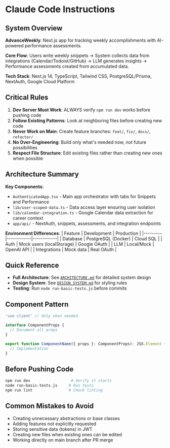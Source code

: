 # Claude Code Instructions

## System Overview

**AdvanceWeekly**: Next.js app for tracking weekly accomplishments with AI-powered performance assessments.

**Core Flow**: Users write weekly snippets → System collects data from integrations (Calendar/Todoist/GitHub) → LLM generates insights → Performance assessments created from accumulated data.

**Tech Stack**: Next.js 14, TypeScript, Tailwind CSS, PostgreSQL/Prisma, NextAuth, Google Cloud Platform

## Critical Rules

1. **Dev Server Must Work**: ALWAYS verify `npm run dev` works before pushing code
2. **Follow Existing Patterns**: Look at neighboring files before creating new code
3. **Never Work on Main**: Create feature branches: `feat/`, `fix/`, `docs/`, `refactor/`
4. **No Over-Engineering**: Build only what's needed now, not future possibilities
5. **Respect File Structure**: Edit existing files rather than creating new ones when possible

## Architecture Summary

**Key Components**:
- `AuthenticatedApp.tsx` - Main app orchestrator with tabs for Snippets and Performance
- `lib/user-scoped-data.ts` - Data access layer ensuring user isolation
- `lib/calendar-integration.ts` - Google Calendar data extraction for career context
- `app/api/` - NextAuth, snippets, assessments, and integration endpoints

**Environment Differences**:
| Feature | Development | Production |
|---------|------------|------------|
| Database | PostgreSQL (Docker) | Cloud SQL |
| Auth | Mock users (localStorage) | Google OAuth |
| LLM | Local/Mock | OpenAI API |
| Integrations | Mock data | Real OAuth |

## Quick Reference

- **Full Architecture**: See [`ARCHITECTURE.md`](./ARCHITECTURE.md) for detailed system design
- **Design System**: See [`DESIGN_SYSTEM.md`](./DESIGN_SYSTEM.md) for styling rules
- **Testing**: Run `node run-basic-tests.js` before commits

## Component Pattern

```typescript
'use client' // Only when needed

interface ComponentProps {
  // Document all props
}

export function ComponentName({ props }: ComponentProps): JSX.Element {
  // Implementation
}
```

## Before Pushing Code

```bash
npm run dev                  # Verify it starts
node run-basic-tests.js     # Run tests
npm run lint                # Check linting
```

## Common Mistakes to Avoid

- Creating unnecessary abstractions or base classes
- Adding features not explicitly requested
- Storing sensitive data (tokens) in JWT
- Creating new files when existing ones can be edited
- Working directly on main branch after PR merge